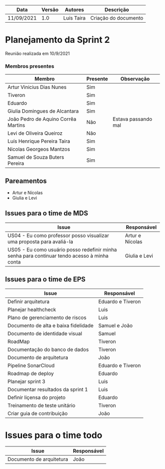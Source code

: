 | Data | Versão | Autores | Descrição |
|--|--|--|--|
| 11/09/2021 | 1.0 | Luís Taira | Criação do documento |

# Planejamento da Sprint 2
Reunião realizada em 10/9/2021

### Membros presentes
| Membro | Presente | Observação |
|--|--|--|
|Artur Vinicius Dias Nunes| Sim |  |
|Tiveron| Sim |  |
|Eduardo| Sim |  |
|Giulia Domingues de Alcantara| Sim |  |
|João Pedro de Aquino Corrêa Martins| Não | Estava passando mal |
|Levi de Oliveira Queiroz| Não |  |
|Luís Henrique Pereira Taira| Sim |  |
|Nicolas Georgeos Mantzos| Sim |  |
|Samuel de Souza Buters Pereira| Sim |  |

## Pareamentos
* Artur e Nícolas
* Giulia e Levi

## Issues para o time de MDS

| Issue | Responsável |
|--|--|
| US04 - Eu como professor posso visualizar uma proposta para avaliá-la | Artur e Nícolas |
| US05 - Eu como usuário posso redefinir minha senha para continuar tendo acesso à minha conta | Giulia e Levi |

## Issues para o time de EPS

| Issue | Responsável |
|--|--|
| Definir arquitetura | Eduardo e Tiveron |
| Planejar healthcheck | Luis |
| Plano de gerenciamento de riscos | Luis |
| Documento de alta e baixa fidelidade | Samuel e João |
| Documento de identidade visual | Samuel |
| RoadMap | Tiveron |
| Documentação do banco de dados | Tiveron |
| Documento de arquitetura | João |
| Pipeline SonarCloud | Eduardo e Tiveron |
| Roadmap de deploy | Eduardo |
| Planejar sprint 3 | Luis |
| Documentar resultados da sprint 1 | Luis |
| Definir liçensa do projeto | Eduardo |
| Treinamento de teste unitário | Tiveron |
| Criar guia de contribuição | João |

# Issues para o time todo

| Issue | Responsável |
|--|--|
| Documento de arquitetura | João |
